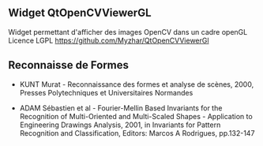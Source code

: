
## Widget QtOpenCVViewerGL

Widget permettant d'afficher des images OpenCV dans un cadre openGL
Licence LGPL
https://github.com/Myzhar/QtOpenCVViewerGl



## Reconnaisse de Formes

* KUNT Murat - Reconnaissance des formes et analyse de scènes, 2000, 
  Presses Polytechniques et Universitaires Normandes

* ADAM Sébastien et al - Fourier-Mellin Based Invariants for the
  Recognition of Multi-Oriented and Multi-Scaled Shapes - 
  Application to Engineering Drawings Analysis, 2001,
  in Invariants for Pattern Recognition and Classification, 
  Editors: Marcos A Rodrigues, pp.132-147
